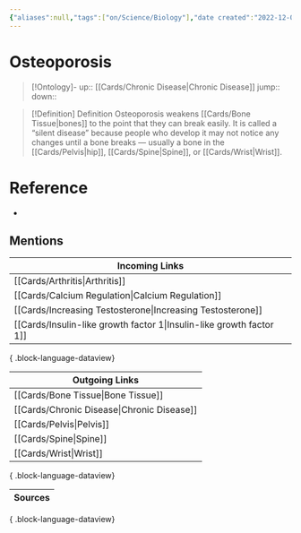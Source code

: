 ```yaml
---
{"aliases":null,"tags":["on/Science/Biology"],"date created":"2022-12-03 Sat","edited":"2023-04-06 Thu","dg-publish":true,"permalink":"/cards/osteoporosis/","dgPassFrontmatter":true}
---
```


# Osteoporosis

> [!Ontology]-
> up:: [[Cards/Chronic Disease\|Chronic Disease]]
> jump::
> down:: 

> [!Definition] Definition
> Osteoporosis weakens [[Cards/Bone Tissue\|bones]] to the point that they can break easily. It is called a “silent disease” because people who develop it may not notice any changes until a bone breaks — usually a bone in the [[Cards/Pelvis\|hip]], [[Cards/Spine\|Spine]], or [[Cards/Wrist\|Wrist]].

# Reference
- 

## Mentions
| Incoming Links                                                          |
| ----------------------------------------------------------------------- |
| [[Cards/Arthritis\|Arthritis]]                                       |
| [[Cards/Calcium Regulation\|Calcium Regulation]]                     |
| [[Cards/Increasing Testosterone\|Increasing Testosterone]]           |
| [[Cards/Insulin-like growth factor 1\|Insulin-like growth factor 1]] |

{ .block-language-dataview}

| Outgoing Links                                |
| --------------------------------------------- |
| [[Cards/Bone Tissue\|Bone Tissue]]         |
| [[Cards/Chronic Disease\|Chronic Disease]] |
| [[Cards/Pelvis\|Pelvis]]                   |
| [[Cards/Spine\|Spine]]                     |
| [[Cards/Wrist\|Wrist]]                     |

{ .block-language-dataview}

| Sources |
| ------- |

{ .block-language-dataview}